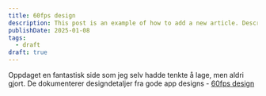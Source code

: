```yaml
---
title: 60fps design
description: This post is an example of how to add a new article. Description 50-160 words
publishDate: 2025-01-08
tags:
  - draft
draft: true
---
```



Oppdaget en fantastisk side som jeg selv hadde tenkte å lage, men aldri gjort.
De dokumenterer designdetaljer fra gode app designs - [60fps design](https://60fps.design/)